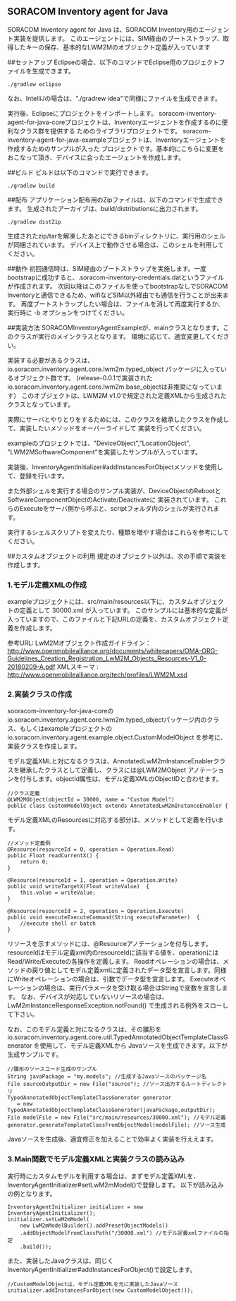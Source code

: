 ## SORACOM Inventory agent for Java
SORACOM Inventory agent for Java は、SORACOM Inventory用のエージェント実装を提供します。
このエージェントには、SIM経由のブートストラップ、取得したキーの保存、基本的なLWM2Mのオブジェクト定義が入っています

##セットアップ
Eclipseの場合、以下のコマンドでEclipse用のプロジェクトファイルを生成できます。
```
./gradlew eclipse
```
なお、IntelliJの場合は、"./gradrew idea"で同様にファイルを生成できます。

実行後、Eclipseにプロジェクトをインポートします。
soracom-inventory-agent-for-java-coreプロジェクトは、Inventoryエージェントを作成するのに便利なクラス群を提供する
ためのライブラリプロジェクトです。
soracom-inventory-agent-for-java-exampleプロジェクトは、Inventoryエージェントを作成するためのサンプルが入った
プロジェクトです。基本的にこちらに変更をおこなって頂き、デバイスに合ったエージェントを作成します。

##ビルド
ビルドは以下のコマンドで実行できます。 
```
./gradlew build
```

##配布
アプリケーション配布用のZipファイルは、以下のコマンドで生成できます。
生成されたアーカイブは、build/distributionsに出力されます。
```
./gradlew distZip
```
生成されたzip/tarを解凍したあとにできるbinディレクトリに、実行用のシェルが同梱されています。
デバイス上で動作させる場合は、このシェルを利用してください。

##動作
初回通信時は、SIM経由のブートストラップを実施します。一度bootstrapに成功すると、.soracom-inventory-credentials.datというファイルが作成されます。
次回以降はこのファイルを使ってbootstrapなしでSORACOM Inventoryと通信できるため、wifiなどSIM以外経由でも通信を行うことが出来ます。
再度ブートストラップしたい場合は、ファイルを消して再度実行するか、実行時に -b オプションをつけてください。

##実装方法
SORACOMInventoryAgentExampleが、mainクラスとなります。このクラスが実行のメインクラスとなります。
環境に応じて、適宜変更してください。

実装する必要があるクラスは、io.soracom.inventory.agent.core.lwm2m.typed_object パッケージに入っているオブジェクト群です。
(release-0.0.1で実装されたio.soracom.inventory.agent.core.lwm2m.base_objectは非推奨になっています）
このオブジェクトは、LWM2M v1.0で規定された定義XMLから生成されたクラスとなっています。

実際にサーバとやりとりをするためには、このクラスを継承したクラスを作成して、実装したいメソッドをオーバーライドして
実装を行ってください。

exampleのプロジェクトでは、"DeviceObject","LocationObject", "LWM2MSoftwareComponent"を実装したサンプルが入っています。

実装後、InventoryAgentInitializer#addInstancesForObjectメソッドを使用して、登録を行います。

また外部シェルを実行する場合のサンプル実装が、DeviceObjectのRebootとSoftwareComponentObjectのActivate/Deactivateに
実装されています。
これらのExecuteをサーバ側から呼ぶと、scriptフォルダ内のシェルが実行されます。

実行するシェルスクリプトを変えたり、種類を増やす場合はこれらを参考にしてください。

##カスタムオブジェクトの利用
規定のオブジェクト以外は、次の手順で実装を作成します。

### 1.モデル定義XMLの作成

exampleプロジェクトには、src/main/resources以下に、カスタムオブジェクトの定義として 30000.xml が入っています。
このサンプルには基本的な定義が入っていますので、このファイルと下記URLの定義を、カスタムオブジェクト定義を作成します。

参考URL:
LwM2Mオブジェクト作成ガイドライン：http://www.openmobilealliance.org/documents/whitepapers/OMA-ORG-Guidelines_Creation_Registration_LwM2M_Objects_Resources-V1_0-20180209-A.pdf
XMLスキーマ : http://www.openmobilealliance.org/tech/profiles/LWM2M.xsd


### 2.実装クラスの作成

sooracom-inventory-for-java-coreのio.soracom.inventory.agent.core.lwm2m.typed_objectパッケージ内のクラス、もしくはexampleプロジェクトのio.soracom.inventory.agent.example.object.CustomModelObject を参考に、実装クラスを作成します。

モデル定義XMLと対になるクラスは、AnnotatedLwM2mInstanceEnablerクラスを継承したクラスとして定義し、クラスには@LWM2MObject アノテーションを付与します。objectId属性は、モデル定義XMLのObjectIDと合わせます。

````
//クラス定義
@LWM2MObject(objectId = 30000, name = "Custom Model")
public class CustomModelObject extends AnnotatedLwM2mInstanceEnabler {

````

モデル定義XMLのResourcesに対応する部分は、メソッドとして定義を行います。
````
//メソッド定義例
@Resource(resourceId = 0, operation = Operation.Read)
public Float readCurrentX()	{
	return 0;
}

@Resource(resourceId = 1, operation = Operation.Write)
public void writeTargetX(Float writeValue)	{
	this.value = writeValue;
}

@Resource(resourceId = 2, operation = Operation.Execute)
public void executeExecuteCommand(String executeParameter)	{
	//execute shell or batch 
}
````
リソースを示すメソッドには、@Resourceアノテーションを付与します。resourceIdはモデル定義xml内のresourceIdに該当する値を、operationにはRead/Write/Executeの各操作を定義します。
Readオペレーションの場合は、メソッドの戻り値としてモデル定義xmlに定義されたデータ型を宣言します。同様にWriteオペレーションの場合は、引数でデータ型を宣言します。
Executeオペレーションの場合は、実行パラメータを受け取る場合はStringで変数を宣言します。
なお、デバイスが対応していないリソースの場合は、LwM2mInstanceResponseException.notFound() で生成される例外をスローして下さい。

なお、このモデル定義と対になるクラスは、その雛形をio.soracom.inventory.agent.core.util.TypedAnnotatedObjectTemplateClassGenerator を使用して、モデル定義XMLから
Javaソースを生成できます。以下が生成サンプルです。

````
//雛形のソースコード生成のサンプル
String javaPackage = "my.models"; //生成するJavaソースのパッケージ名
File sourceOutputDir = new File("source"); //ソース出力するルートディレクトリ 
TypedAnnotatedObjectTemplateClassGenerator generator 
   = new TypedAnnotatedObjectTemplateClassGenerator(javaPackage,outputDir);
File modelFile = new File("src/main/resources/30000.xml"); //モデル定義
generator.generateTemplateClassFromObjectModel(modelFile); //ソース生成
````

Javaソースを生成後、適宜修正を加えることで効率よく実装を行ええます。

### 3.Main関数でモデル定義XMLと実装クラスの読み込み

実行時にカスタムモデルを利用する場合は、まずモデル定義XMLを、InventoryAgentInitializer#setLwM2mModel()で登録します。
以下が読み込みの例となります。

````
InventoryAgentInitializer initializer = new InventoryAgentInitializer();
initializer.setLwM2mModel(
	new LwM2mModelBuilder().addPresetObjectModels()
	.addObjectModelFromClassPath("/30000.xml") //モデル定義xmlファイルの指定
	.build());
````

また、実装したJavaクラスは、同じくInventoryAgentInitializer#addInstancesForObject()で設定します。

````
//CustomModelObjectは、モデル定義XMLを元に実装したJavaソース
initializer.addInstancesForObject(new CustomModelObject());
````
